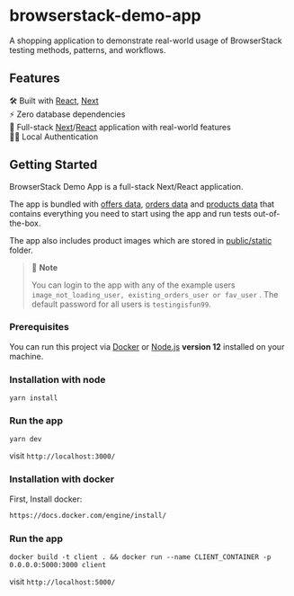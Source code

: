 # browserstack-demo-app
A shopping application to demonstrate real-world usage of BrowserStack testing methods, patterns, and workflows.

## Features
🛠 Built with [React](https://reactjs.org/), [Next](https://nextjs.org/)  
⚡️ Zero database dependencies  
🚀 Full-stack [Next](https://nextjs.org/)/[React](https://reactjs.org/) application with real-world features  
👮‍♂️ Local Authentication  


## Getting Started

BrowserStack Demo App is a full-stack Next/React application.

The app is bundled with [offers data](./src/constants/offers.json), [orders data](./src/constants/orders.json) and [products data](./src/constants/products.json) that contains everything you need to start using the app and run tests out-of-the-box.

The app also includes product images which are stored in [public/static](./public/static) folder.

> 🚩 **Note**
>
> You can login to the app with any of the example users `image_not_loading_user, existing_orders_user or fav_user` . The default password for all users is `testingisfun99`.  


### Prerequisites
You can run this project via [Docker](https://www.docker.com/) or [Node.js](https://nodejs.org/en/) **version 12** installed on your machine.

### Installation with node

```shell
yarn install
```

### Run the app

```shell
yarn dev
```

visit `http://localhost:3000/`

### Installation with docker

First, Install docker:

```bash
https://docs.docker.com/engine/install/
```

### Run the app

```shell
docker build -t client . && docker run --name CLIENT_CONTAINER -p 0.0.0.0:5000:3000 client
```

visit `http://localhost:5000/`
